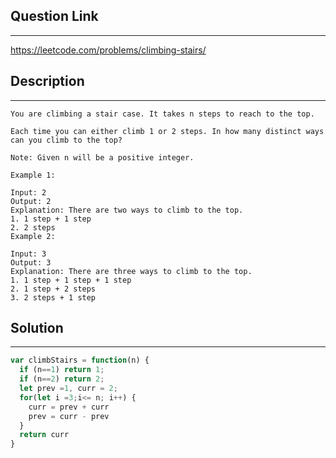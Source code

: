 ## Question  Link
---
https://leetcode.com/problems/climbing-stairs/

## Description

---
```
You are climbing a stair case. It takes n steps to reach to the top.

Each time you can either climb 1 or 2 steps. In how many distinct ways can you climb to the top?

Note: Given n will be a positive integer.

Example 1:

Input: 2
Output: 2
Explanation: There are two ways to climb to the top.
1. 1 step + 1 step
2. 2 steps
Example 2:

Input: 3
Output: 3
Explanation: There are three ways to climb to the top.
1. 1 step + 1 step + 1 step
2. 1 step + 2 steps
3. 2 steps + 1 step
```

## Solution
---

```javascript
var climbStairs = function(n) {
  if (n==1) return 1;
  if (n==2) return 2;
  let prev =1, curr = 2;
  for(let i =3;i<= n; i++) {
    curr = prev + curr
    prev = curr - prev
  }
  return curr
}
```
